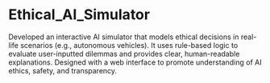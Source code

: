 # Ethical_AI_Simulator
Developed an interactive AI simulator that models ethical decisions in real-life scenarios (e.g., autonomous vehicles). It uses rule-based logic to evaluate user-inputted dilemmas and provides clear, human-readable explanations. Designed with a web interface to promote understanding of AI ethics, safety, and transparency.
